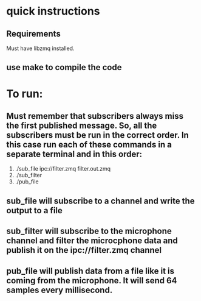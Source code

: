 # quick instructions
## Requirements
Must have libzmq installed.
## use make to compile the code
# To run:
##  Must remember that subscribers always miss the first published message.  So, all the subscribers must be run in the correct order.  In this case run each of these commands in a separate terminal and in this order:

1.  ./sub_file ipc://filter.zmq filter.out.zmq
2.  ./sub_filter
3.  ./pub_file


## sub_file will subscribe to a channel and write the output to a file
## sub_filter will subscribe to the microphone channel and filter the microcphone data and publish it on the ipc://filter.zmq channel
## pub_file will publish data from a file like it is coming from the microphone.  It will send 64 samples every millisecond.

